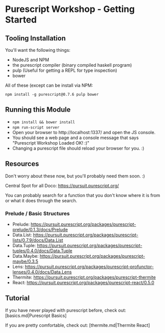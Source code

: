 # Purescript Workshop - Getting Started

## Tooling Installation

You'll want the following things:

- NodeJS and NPM
- the purescript compiler (binary compiled haskell program)
- pulp (Useful for getting a REPL for type inspection)
- bower 

All of these (except can be install via NPM:

```npm install -g purescript@0.7.6 pulp bower```

## Running this Module

- ```npm install && bower install```
- ```npm run-script server```
- Open your browser to http://localhost:1337/ and open the JS console.
- You should see a web page and a console message that says "Purescript Workshop Loaded OK! :)"
- Changing a purescript file should reload your browser for you. :)

## Resources

Don't worry about these now, but you'll probably need them soon. :)

Central Spot for all Doco: https://pursuit.purescript.org/

You can probably search for a function that you don't know where it is from or what it does through the search.

### Prelude / Basic Structures 

- Prelude: https://pursuit.purescript.org/packages/purescript-prelude/0.1.3/docs/Prelude
- Data.List: https://pursuit.purescript.org/packages/purescript-lists/0.7.9/docs/Data.List
- Data.Tuple: https://pursuit.purescript.org/packages/purescript-tuples/0.4.0/docs/Data.Tuple
- Data.Maybe: https://pursuit.purescript.org/packages/purescript-maybe/0.3.5
- Lens: https://pursuit.purescript.org/packages/purescript-profunctor-lenses/0.4.0/docs/Data.Lens
- Thermite: https://pursuit.purescript.org/packages/purescript-thermite
- React: https://pursuit.purescript.org/packages/purescript-react/0.5.0 

## Tutorial

If you have never played with purescript before, check out: [basics.md|Purescript Basics]

If you are pretty comfortable, check out: [thermite.md|Thermite React]

